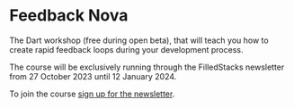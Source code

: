 # Feedback Nova

The Dart workshop (free during open beta), that will teach you how to create rapid feedback loops during your development process. 

The course will be exclusively running through the FilledStacks newsletter from 27 October 2023 until 12 January 2024. 

To join the course [sign up for the newsletter](https://professionalflutter.carrd.co/). 

